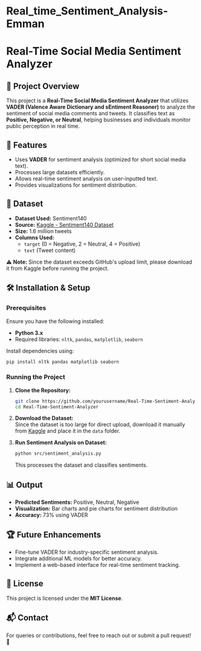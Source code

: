 # Real_time_Sentiment_Analysis-Emman

# Real-Time Social Media Sentiment Analyzer

## 📌 Project Overview

This project is a **Real-Time Social Media Sentiment Analyzer** that utilizes **VADER (Valence Aware Dictionary and sEntiment Reasoner)** to analyze the sentiment of social media comments and tweets. It classifies text as **Positive, Negative, or Neutral**, helping businesses and individuals monitor public perception in real time.

## 🚀 Features

- Uses **VADER** for sentiment analysis (optimized for short social media text).
- Processes large datasets efficiently.
- Allows real-time sentiment analysis on user-inputted text.
- Provides visualizations for sentiment distribution.

## 📂 Dataset

- **Dataset Used:** Sentiment140
- **Source:** [Kaggle - Sentiment140 Dataset](https://www.kaggle.com/datasets/kazanova/sentiment140)
- **Size:** 1.6 million tweets
- **Columns Used:**
  - `target` (0 = Negative, 2 = Neutral, 4 = Positive)
  - `text` (Tweet content)

⚠ **Note:** Since the dataset exceeds GitHub's upload limit, please download it from Kaggle before running the project.

## 🛠 Installation & Setup

### Prerequisites

Ensure you have the following installed:

- **Python 3.x**
- Required libraries: `nltk`, `pandas`, `matplotlib`, `seaborn`

Install dependencies using:

```bash
pip install nltk pandas matplotlib seaborn
```

### Running the Project

1. **Clone the Repository:**

   ```bash
   git clone https://github.com/yourusername/Real-Time-Sentiment-Analyzer.git
   cd Real-Time-Sentiment-Analyzer
   ```

2. **Download the Dataset:**\
   Since the dataset is too large for direct upload, download it manually from [Kaggle](https://www.kaggle.com/datasets/kazanova/sentiment140) and place it in the `data` folder.

3. **Run Sentiment Analysis on Dataset:**

   ```bash
   python src/sentiment_analysis.py
   ```

   This processes the dataset and classifies sentiments.



## 📊 Output

- **Predicted Sentiments:** Positive, Neutral, Negative
- **Visualization:** Bar charts and pie charts for sentiment distribution
- **Accuracy:** 73% using VADER

## 🏆 Future Enhancements

- Fine-tune VADER for industry-specific sentiment analysis.
- Integrate additional ML models for better accuracy.
- Implement a web-based interface for real-time sentiment tracking.

## 📝 License

This project is licensed under the **MIT License**.

## 📬 Contact

For queries or contributions, feel free to reach out or submit a pull request! 🚀

